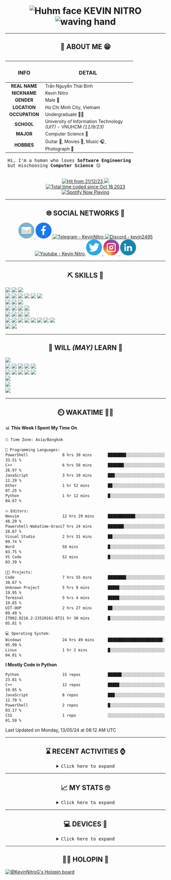 <h1 align="center">
	<img src="https://i.giphy.com/CaiVJuZGvR8HK.webp" alt="Huhm face" width="25px" height="25px">
	KEVIN NITRO
	<img src="https://media.tenor.com/SNL9_xhZl9oAAAAi/waving-hand-joypixels.gif" alt="waving hand" width="30px" height="30px">
</h1>

<hr>

<!-- ABOUT ME SECTION -->

<h2 align="center"> 💬 ABOUT ME 😁</h2>

<table align="left">
	<thead>
		<tr>
			<th align="center"><h3><strong>INFO</strong></h3></th>
			<th align="center"><h3><strong>DETAIL</strong></h3></th>
		</tr>
	</thead>
	<tbody>
		<tr>
			<td align="center"><strong>REAL NAME</strong></td>
			<td>Trần Nguyễn Thái Bình</td>
		</tr>
		<tr>
			<td align="center"><strong>NICKNAME</strong></td>
			<td>Kevin Nitro</td>
		</tr>
		<tr>
			<td align="center"><strong>GENDER</strong></td>
			<td>Male 👨</td>
		</tr>
		<tr>
			<td align="center"><strong>LOCATION</strong></td>
			<td>Ho Chi Minh City, Vietnam</td>
		</tr>
		<tr>
			<td align="center"><strong>OCCUPATION</strong></td>
			<td>Undergraduate 👨‍🎓</td>
		</tr>
		<tr>
			<td align="center"><strong>SCHOOL</strong></td>
			<td>University of Information Technology<br><em>(UIT)</em> - VNUHCM <em>(11/9/23)</em></td>
		</tr>
		<tr>
			<td align="center"><strong>MAJOR</strong></td>
			<td>Computer Science 🔬</td>
		</tr>
		<tr>
			<td align="center"><strong>HOBBIES</strong></td>
			<td>Guitar 🎸, Movies 🍿, Music 🎧,<br>Photograph 📸</td>
		</tr>
	</tbody>
	<tfoot>
		<tr>
			<td colspan="2">
				<pre>Hi, I'm a human who loves <strong>Software Engineering</strong><br>but mischoosing <strong>Computer Science</strong> 😔</pre>
			</td>
		</tr>
	</tfoot>
</table>

<div align="right">
	<div align="center">
		<a href="https://github.com/KevinNitroG">
			<img src="https://komarev.com/ghpvc/?username=KevinNitroG&color=82A0D8&style=for-the-badge&label=hit" alt="Hit from 21/12/23">
		</a>
		<a href="https://github.com/KevinNitroG">
			<img src="https://img.shields.io/badge/website-ECEE81?style=for-the-badge">
		</a>
		<br>
		<a href="https://wakatime.com/@018b410d-fa7b-44ba-a5de-f025fcbeb499"><img src="https://wakatime.com/badge/user/018b410d-fa7b-44ba-a5de-f025fcbeb499.svg?style=for-the-badge" alt="Total time coded since Oct 18 2023" /></a>
	</div>
	<!-- Spotify Github Profile: https://github.com/kittinan/spotify-github-profile -->
	<div align="center">
		<a align="center" href="https://spotify-github-profile.vercel.app/api/view?uid=31ms2mpwauroluxnjudw7a6u336e&redirect=true">
			<img src="https://spotify-github-profile.vercel.app/api/view?uid=31ms2mpwauroluxnjudw7a6u336e&cover_image=true&theme=default&show_offline=false&background_color=1a1b27&interchange=true&bar_color_cover=true" alt="Spotify Now Playing" width="260px">
		</a>
	</div>
</div>

<hr width="100%">

<!-- SOCIAL NETWORKS SECTION -->

<h2 align="center">🌐 SOCIAL NETWORKS 📩</h2>

<div align="center">
    <a href="mailto:kevinnitro@duck.com" target="_blank">
  		<img src="icons/email.svg" alt="Email - kevinnitro@duck.com" height="50" width="50" />
	</a>
  	<a href="https://www.facebook.com/KevinNitro" target="_blank">
  		<img src="icons/facebook.svg" alt="Facebook - Trần Nguyễn Thái Bình" height="50" width="50" />
	</a>
  	<a href="https://t.me/KevinNitro" target="_blank">
  		<img src="https://cdn-icons-png.flaticon.com/512/1603/1603076.png" alt="Telegram - KevinNitro" height="50" width="50" />
	</a>
	<a href="https://discord.com/users/343579767871897570" target="_blank">
  		<img src="https://uxwing.com/wp-content/themes/uxwing/download/brands-and-social-media/discord-round-color-icon.png" alt="Discord - kevin2495" height="50" width="50" />
	</a>
  	<a href="https://www.youtube.com/c/kevinnitro" target="_blank">
		<img src="https://upload.wikimedia.org/wikipedia/commons/thumb/a/a0/YouTube_social_red_circle_%282017%29.svg/450px-YouTube_social_red_circle_%282017%29.svg.png?20220808215554" alt="Youtube - Kevin Nitro" height="50" width="50" />
	</a>
  	<a href="https://twitter.com/kevinnitrog" target="_blank">
		<img src="icons/twitter.svg" alt="Twitter - kevinnitrog" height="50" width="50" />
	</a>
    <a href="https://instagram.com/KevinNitroG" target="_blank">
        <img src="icons/instagram.svg" alt="Instagram - KevinNitroG" height="50" width="50" />
	</a>
	    <a href="https://www.linkedin.com/in/KevinNitro/" target="_blank">
        <img src="icons/linkedin.svg" alt="Linkedin - Nguyen Thai Binh Tran (KevinNitro)" height="50" width="50" />
	</a>
</div>

<!-- <hr> -->

<!-- SKILLS AND WILL (MAY) LEARN SECTION -->

<!-- Skillicons: https://github.com/tandpfun/skill-icons -->

<!-- <center>
	<table align="center">
		<thead>
			<tr>
				<th align="center"><h2>⛏️ SKILLS 🔨</h2></th>
				<th align="center"><h2>📑 WILL <em>(MAY)</em> LEARN 🧾</h2></th>
			</tr>
		</thead>
		<tbody>
			<tr>
				<td align="center" style="vertical-align: top;">
					<img src="https://skillicons.dev/icons?i=linux,ps,pr,visualstudio,vscode,neovim,regex,cpp,py,md,bash,git,github,gitlab,githubactions,workers&theme=dark&perline=4" alt="My skills" height="205px"/>
				</td>
				<td align="center" style="vertical-align: top;">
					<img src="https://skillicons.dev/icons?i=html,css,bootstrap,js,selenium,docker,cloudflare,mongodb,redis,vercel,netlify,replit,aws,raspberrypi,devto,linkedin&theme=dark&perline=5" alt="May / Will learn skills" height="205px"/>
				</td>
			</tr>
		</tbody>
	</table>
</center> -->

<hr>

<h2 align="center">⛏️ SKILLS 🔨</h2>

<div>
  <img src="https://img.shields.io/badge/Windows-0078D6?style=for-the-badge&logo=windows&logoColor=white">
  <img src="https://img.shields.io/badge/Ubuntu-E95420?style=for-the-badge&logo=ubuntu&logoColor=white">
  <img src="https://img.shields.io/badge/Arch-1793D1?style=for-the-badge&logo=arch-linux&logoColor=white">
</div>
<div>
  <img src="https://img.shields.io/badge/C%2B%2B-00599C?style=for-the-badge&logo=c%2B%2B&logoColor=white">
  <img src="https://img.shields.io/badge/Python-3F7CAD?style=for-the-badge&logo=python&logoColor=blue">
  <img src="https://img.shields.io/badge/Markdown-000000?style=for-the-badge&logo=markdown&logoColor=white">
  <img src="https://img.shields.io/badge/powershell-5391FE?style=for-the-badge&logo=powershell&logoColor=white">
  <img src="https://img.shields.io/badge/Shell_Script-121011?style=for-the-badge&logo=gnu-bash&logoColor=white">
  <img src="https://img.shields.io/badge/Lua-2C2D72?style=for-the-badge&logo=lua&logoColor=white">
</div>
<div>
  <img src="https://img.shields.io/badge/GIT-E44C30?style=for-the-badge&logo=git&logoColor=white">
  <img src="https://img.shields.io/badge/GitHub_Actions-2088FF?style=for-the-badge&logo=github-actions&logoColor=white">
  <img src="https://img.shields.io/badge/Selenium-43B02A?style=for-the-badge&logo=Selenium&logoColor=white">
</div>
<div>
  <img src="https://img.shields.io/badge/NeoVim-%2357A143.svg?&style=for-the-badge&logo=neovim&logoColor=white">
  <img src="https://img.shields.io/badge/VSCode-0078D4?style=for-the-badge&logo=visual%20studio%20code&logoColor=white">
  <img src="https://img.shields.io/badge/Visual_Studio-5C2D91?style=for-the-badge&logo=visual%20studio&logoColor=white">
  <img src="https://img.shields.io/badge/Colab-F9AB00?style=for-the-badge&logo=googlecolab&logoColor=white">
</div>
<div>
  <img src="https://img.shields.io/badge/windows%20terminal-4D4D4D?style=for-the-badge&logo=windows%20terminal&logoColor=white">
  <img src="https://img.shields.io/badge/alacritty-F46D01?style=for-the-badge&logo=alacritty&logoColor=white">
  <img src="https://img.shields.io/badge/wezterm-4E49EE?style=for-the-badge&logo=wezterm&logoColor=white">
  <img src="https://img.shields.io/badge/starship-DD0B78?style=for-the-badge&logo=starship&logoColor=white">
</div>
<div>
  <img src="https://img.shields.io/badge/Google_chrome-4285F4?style=for-the-badge&logo=Google-chrome&logoColor=white">
  <img src="https://img.shields.io/badge/Adobe%20Photoshop-31A8FF?style=for-the-badge&logo=Adobe%20Photoshop&logoColor=white">
  <img src="https://img.shields.io/badge/Adobe%20Lightroom-31A8FF?style=for-the-badge&logo=Adobe%20Lightroom&logoColor=white">
  <img src="https://img.shields.io/badge/Adobe%20Premiere%20Pro-9999FF?style=for-the-badge&logo=Adobe%20Premiere%20Pro&logoColor=white">
  <img src="https://img.shields.io/badge/Microsoft_Word-2B579A?style=for-the-badge&logo=microsoft-word&logoColor=white">
  <img src="https://img.shields.io/badge/Microsoft_PowerPoint-B7472A?style=for-the-badge&logo=microsoft-powerpoint&logoColor=white">
  <img src="https://img.shields.io/badge/Canva-%2300C4CC.svg?&style=for-the-badge&logo=Canva&logoColor=white">
  <img src="https://img.shields.io/badge/Notion-000000?style=for-the-badge&logo=notion&logoColor=white">
</div>
<div>
  <img src="https://img.shields.io/badge/-LeetCode-FFA116?style=for-the-badge&logo=LeetCode&logoColor=white">
  <img src="https://img.shields.io/badge/-Hackerrank-2EC866?style=for-the-badge&logo=HackerRank&logoColor=white">
</div>

<hr>

<h2 align="center">📑 WILL <em>(MAY)</em> LEARN 🧾</h2>

<div>
  <img src="https://img.shields.io/badge/Raspberry%20Pi-A22846?style=for-the-badge&logo=Raspberry%20Pi&logoColor=white">
</div>
<div>
  <img src="https://img.shields.io/badge/HTML5-E34F26?style=for-the-badge&logo=html5&logoColor=white">
  <img src="https://img.shields.io/badge/CSS3-1572B6?style=for-the-badge&logo=css3&logoColor=white">
  <img src="https://img.shields.io/badge/JavaScript-323330?style=for-the-badge&logo=javascript&logoColor=white">
  <img src="https://img.shields.io/badge/TypeScript-007ACC?style=for-the-badge&logo=typescript&logoColor=white">
  <img src="https://img.shields.io/badge/Node%20js-339933?style=for-the-badge&logo=nodedotjs&logoColor=white">
</div>
<div>
  <img src="https://img.shields.io/badge/Docker-2CA5E0?style=for-the-badge&logo=docker&logoColor=white">
  <img src="https://img.shields.io/badge/conda-342B029.svg?&style=for-the-badge&logo=anaconda&logoColor=white">
  <img src="https://img.shields.io/badge/MongoDB-4EA94B?style=for-the-badge&logo=mongodb&logoColor=white">
  <img src="https://img.shields.io/badge/redis-%23DD0031.svg?&style=for-the-badge&logo=redis&logoColor=white">
  <img src="https://img.shields.io/badge/Cloudflare-F38020?style=for-the-badge&logo=Cloudflare&logoColor=white">
</div>
<div>
  <img src="https://img.shields.io/badge/tmux-1BB91F?style=for-the-badge&logo=tmux&logoColor=white">
</div>
<div>
  <img src="https://img.shields.io/badge/Obsidian-483699?style=for-the-badge&logo=Obsidian&logoColor=white">
</div>
<div>
  <img src="https://img.shields.io/badge/GitLab-330F63?style=for-the-badge&logo=gitlab&logoColor=white">
</div>

<hr>

<!-- WAKATIME SECTION -->

<h2 align="center">⏲️ WAKATIME 🧑‍💻</h2>

<!-- WakaTime SVG: https://github.com/avinal/Profile-Readme-WakaTime -->

<!--
<div width="80%" align="center">
	<img src="https://github.com/KevinNitroG/KevinNitroG/blob/wakatime/images/stat.svg"
		alt="KevinNitroG WakaTime Activity"
	/>
</div>
-->

<!-- WakaTime Code: https://github.com/athul/waka-readme -->
<!-- WakaTime Readme Stats: https://github.com/anmol098/waka-readme-stats -->

<!--START_SECTION:waka-->

📊 **This Week I Spent My Time On**

```text
🕑︎ Time Zone: Asia/Bangkok

💬 Programming Languages:
PowerShell               8 hrs 39 mins       ████████░░░░░░░░░░░░░░░░░   33.51 %
C++                      6 hrs 58 mins       ███████░░░░░░░░░░░░░░░░░░   26.97 %
JavaScript               3 hrs 10 mins       ███░░░░░░░░░░░░░░░░░░░░░░   12.29 %
Other                    1 hr 52 mins        ██░░░░░░░░░░░░░░░░░░░░░░░   07.25 %
Python                   1 hr 12 mins        █░░░░░░░░░░░░░░░░░░░░░░░░   04.67 %

🔥 Editors:
Neovim                   12 hrs 29 mins      ████████████░░░░░░░░░░░░░   48.29 %
Powershell-Wakatime-Gravi7 hrs 24 mins       ███████░░░░░░░░░░░░░░░░░░   28.67 %
Visual Studio            2 hrs 31 mins       ██░░░░░░░░░░░░░░░░░░░░░░░   09.74 %
Word                     58 mins             █░░░░░░░░░░░░░░░░░░░░░░░░   03.75 %
VS Code                  52 mins             █░░░░░░░░░░░░░░░░░░░░░░░░   03.39 %

🐱‍💻 Projects:
Code                     7 hrs 55 mins       ████████░░░░░░░░░░░░░░░░░   30.67 %
Unknown Project          5 hrs 9 mins        █████░░░░░░░░░░░░░░░░░░░░   19.95 %
Terminal                 5 hrs 4 mins        █████░░░░░░░░░░░░░░░░░░░░   19.65 %
UIT-OOP                  2 hrs 27 mins       ██░░░░░░░░░░░░░░░░░░░░░░░   09.49 %
IT002.O216.2-23520161-BT21 hr 30 mins        █░░░░░░░░░░░░░░░░░░░░░░░░   05.81 %

💻 Operating System:
Windows                  24 hrs 49 mins      ████████████████████████░   95.99 %
Linux                    1 hr 2 mins         █░░░░░░░░░░░░░░░░░░░░░░░░   04.01 %
```

**I Mostly Code in Python**

```text
Python                   15 repos            ██████░░░░░░░░░░░░░░░░░░░   23.81 %
C++                      12 repos            █████░░░░░░░░░░░░░░░░░░░░   19.05 %
JavaScript               8 repos             ███░░░░░░░░░░░░░░░░░░░░░░   12.70 %
PowerShell               2 repos             █░░░░░░░░░░░░░░░░░░░░░░░░   03.17 %
CSS                      1 repo              ░░░░░░░░░░░░░░░░░░░░░░░░░   01.59 %
```

Last Updated on Monday, 13/05/24 at 08:12 AM UTC

<!--END_SECTION:waka-->

<hr>

<!-- RECENT ACTIVITIES SECTION -->

<h2 align="center">⌛ RECENT ACTIVITIES ⌚</h2>

<details>
	<summary align="center">
		<kbd>Click here to expand</kbd>
	</summary>

<!-- Recent activities (jamesgeorge007): https://github.com/jamesgeorge007/github-activity-readme -->

<!--START_SECTION:activity-->

<!--END_SECTION:activity-->

<!-- Recent activities (Readme-Workflows): https://github.com/Readme-Workflows/recent-activity/ -->

<!--RECENT_ACTIVITY:start-->

1. ⬆️ Pushed 1 commit(s) to [KevinNitroG/windows-dotfiles](https://github.com/KevinNitroG/windows-dotfiles)<br>
2. 💪 Opened PR [#85](https://github.com/LGUG2Z/komorebi-application-specific-configuration/pull/85) in [LGUG2Z/komorebi-application-specific-configuration](https://github.com/LGUG2Z/komorebi-application-specific-configuration)<br>
3. ⬆️ Pushed 1 commit(s) to [KevinNitroG/windows-dotfiles](https://github.com/KevinNitroG/windows-dotfiles)<br>
4. ⭐ Starred [eric-vandenberg/git-account-switch-ssh](https://github.com/eric-vandenberg/git-account-switch-ssh)<br>
5. ❗️ Opened issue [#1489](https://github.com/prasanthrangan/hyprdots/issues/1489) in [prasanthrangan/hyprdots](https://github.com/prasanthrangan/hyprdots)<br>
6. ⬆️ Pushed 1 commit(s) to [KevinNitroG/windows-dotfiles](https://github.com/KevinNitroG/windows-dotfiles)<br>
7. ⭐ Starred [prasanthrangan/hyprdots](https://github.com/prasanthrangan/hyprdots)<br>
8. ⬆️ Pushed 1 commit(s) to [KevinNitroG/windows-dotfiles](https://github.com/KevinNitroG/windows-dotfiles)<br>
9. ⭐ Starred [JacobLinCool/LeetCode-Stats-Card](https://github.com/JacobLinCool/LeetCode-Stats-Card)<br>
10. ⭐ Starred [codewithsadee/vcard-personal-portfolio](https://github.com/codewithsadee/vcard-personal-portfolio)<br>
<!--RECENT_ACTIVITY:end-->

<!--RECENT_ACTIVITY:last_update-->

Last Updated on Monday, 13/5/24 3:05 PM

<!--RECENT_ACTIVITY:last_update_end-->

</details>

<hr>

<!-- MY STATS SECTION -->

<h2 align="center">📈 MY STATS 🙄</h2>

<details>
    <summary align="center">
    	<kbd>Click here to expand</kbd>
    </summary>
    <div align="center">
    	<!-- Anuraghazra Github Readme Stats: https://github.com/anuraghazra/github-readme-stats -->
    	<img src="https://github-readme-stats.vercel.app/api?username=KevinNitroG&show_icons=true&theme=tokyonight&card_width=570&layout=compact" alt="KevinNitroG's GitHub stats">
    	<br>
    	<!-- Streak: https://git.io/streak-stats -->
    	<img src="https://streak-stats.demolab.com?user=KevinNitroG&theme=tokyonight&date_format=j%2Fn%5B%2FY%5D&card_width=570" alt="KevinNitroG's GitHub Streak">
    	<br>
    	<!-- Top Langs: https://github.com/anuraghazra/github-readme-stats -->
    	<img src="https://github-readme-stats.vercel.app/api/top-langs/?username=KevinNitroG&langs_count=10&theme=tokyonight&card_width=570&layout=compact" alt="KevinNitroG's Top Langs">
    	<br>
    	<!-- WakaTime: https://github.com/anuraghazra/github-readme-stats -->
    	<img src="https://github-readme-stats.vercel.app/api/wakatime?username=KevinNitro&theme=tokyonight&card_width=570&layout=compact&langs_count=10&custom_title=KevinNitroG%27s%20WakaTime%20in%20last%20year" alt="KevinNitroG's WakaTime in last year" width="570px">
    	<br>
    	<!-- Activity Graph: https://github.com/Ashutosh00710/github-readme-activity-graph -->
    	<img src="https://github-readme-activity-graph.vercel.app/graph?username=KevinNitroG&theme=tokyo-night&radius=12&hide_border=false&area=true" alt="KevinNitroG's Activity Graph" width="570px">
    	<br>
    	<!-- Github Trophies: https://github.com/ryo-ma/github-profile-trophy -->
    	<img src="https://github-profile-trophy.vercel.app/?username=KevinNitroG&column=5&theme=tokyonight&no-bg=false" alt="KevinNitro's Trophies" width="570px">
    	<!-- <br> -->
    	<!-- Spotify Recently Played: https://github.com/JeffreyCA/spotify-recently-played-readme -->
    	<!-- <img src="https://spotify-recently-played-readme.vercel.app/api?user=31ms2mpwauroluxnjudw7a6u336e&count=5&width=570" alt="Spotify Recently Played" width="570px"> -->
        <!-- https://github.com/JacobLinCool/LeetCode-Stats-Card -->
    	<img src="https://leetcard.jacoblin.cool/KevinNitro?theme=nord&font=Noto%20Sans&ext=heatmap" alt="KevinNitro's LeetCode Stats" width="570px">
    </div>

</details>

<hr>

<!-- DEVICES SECTION -->

<h2 align="center">💻 DEVICES 📱</h2>

<details>
    <summary align="center">
    	<kbd>Click here to expand</kbd>
    </summary>
    <center>
        <table align="center">
        	<thead>
        		<tr>
        			<th align="center"><h3><strong>NAME</strong></h3></th>
        			<th align="center"><h3><strong>MODEL</strong></h3></th>
        			<th align="center"><h3><strong>OS</strong></h3></th>
        		</tr>
        	</thead>
        	<tbody>
        		<tr>
        			<td align="center" rowspan="3"><strong>LAPTOP</strong></td>
        			<td rowspan="3"><a href="https://www.nguyenkim.com/laptop-dell-vostro-5410-v4i5214w1.html">Dell Vostro 5410<em>(V4I5214W1)</em></a></td>
        			<td>Windows 11 Home 🪟</td>
    			</tr>
    			<tr>
    				<td>Ubuntu 🐧</td>
        		</tr>
    			<tr>
    				<td>Arch 🐧</td>
        		</tr>
        		<tr>
        			<td align="center"><strong>PHONE</strong></td>
        			<td><a href="https://www.gsmarena.com/xiaomi_redmi_k30_5g-9979.php">Xiaomi Redmi K30 5G</a></td>
        			<td>Android 12 <em>(MIUI CN 13)</em><br><em>(rooted with Magisk Delta)</em></td>
        		</tr>
        	</tbody>
        </table>
    </center>
</details>

<hr>

<!-- ACCESSORIES SECTION -->
<!--
<center>
<h2 align="center">🎧 ACCESSORIES 🛞</h2>
    <table align="center">
    	<thead>
    		<tr>
    			<th align="center"><h3><strong>NAME</strong></h3></th>
    			<th align="center"><h3><strong>DETAIL</strong></h3></th>
        	</tr>
        </thead>
    	<tbody>
    		<tr>
    			<td align="center"><strong>EARPHONE</strong></td>
    			<td>Airpods Pro <em>(Gen 2)</em></td>
    		</tr>
            <tr>
    			<td align="center" rowspan="1"><strong>DRIVE</strong></td>
    			<td>
    				<a href="https://www.hdsentinel.com/storageinfo_details.php?lang=en&model=HITACHI%20HTS541075A9E680">HITACHI HTS541075A9E680</a> <em>(750GB HDD)</em> <em>(Anhdv Boot & Data)</em>
				</td>
			<!-- </tr>
				<td>
					<a href="https://www.amazon.com/Hagibis-Enclosure-Aluminum-External-Solid-State/dp/B0CLTN8PLM">Hagibis 2230 M.2 NVMe SSD</a> <em>(2TB SSD)</em> <em>(Linux + Data)</em>
    			</td>
    		</tr>
    	</tbody>
    </table>
</center> -->

<!-- <hr> -->

<!-- PEACE THANKS -->

<!-- <h2 align="center">😶‍🌫️ GLAD THAT THERE ARE PEOPLE HERE 😇</h2>

<div align="center">
	<img src="https://i.giphy.com/E549VaHiMjknS.webp" alt="Sleeping Totoro" width="400">
</div> -->

<!-- HOLOPIN SECTION -->

<h2 align="center">😶‍🌫️ HOLOPIN 🦖</h2>

<a href="https://holopin.io/@kevinnitrog">
  <img src="https://holopin.me/kevinnitrog" alt="@KevinNitroG's Holopin board" />
</a>
